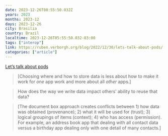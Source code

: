 ```yaml
---
date: 2023-12-26T08:55:50.032Z
years: 2023
months: 2023-12
days: 2023-12-26
city: Brasilia
country: Brazil
localtime: 2023-12-26T05:55:50.032-03:00
tags: ["interop"]
link: https://ruben.verborgh.org/blog/2022/12/30/lets-talk-about-pods/
categories: ["article"]
---
```

[Let’s talk about pods](https://ruben.verborgh.org/blog/2022/12/30/lets-talk-about-pods/)

> [Choosing where and how to store data is less about how to make it work for *one* app work and more about all *other* apps.]

> How does the way we write data impact others’ ability to reuse that data?

> [The document box approach creates conflicts between 1) how data was obtained (provenance); 2) what it will be used for (trust); 3) logical groupings of items (context); 4) who has access (permission). For example, an address book app that dealing with all contact data versus a birthday app dealing only with one detail of many contacts.]
